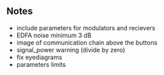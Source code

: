 ## Notes
- include parameters for modulators and recievers
- EDFA noise minimum 3 dB
- image of communication chain above the buttons
- signal_power warning (divide by zero)
- fix eyediagrams
- parameters limits